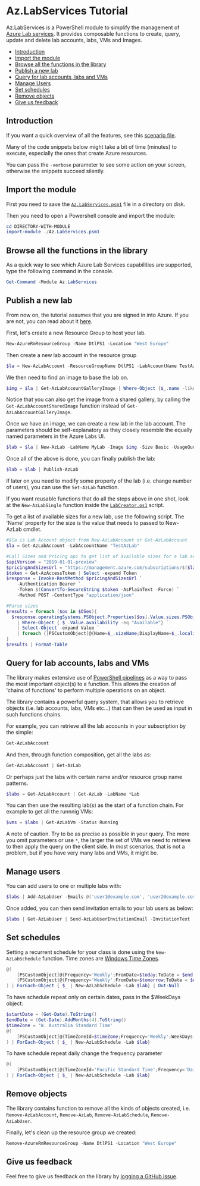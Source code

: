 # Az.LabServices Tutorial <!-- omit in TOC -->

Az.LabServices is a PowerShell module to simplify the management of [Azure Lab services](https://azure.microsoft.com/services/lab-services/). It provides composable functions to create, query, update and delete lab accounts, labs, VMs and Images.

- [Introduction](#introduction)
- [Import the module](#import-the-module)
- [Browse all the functions in the library](#browse-all-the-functions-in-the-library)
- [Publish a new lab](#publish-a-new-lab)
- [Query for lab accounts, labs and VMs](#query-for-lab-accounts-labs-and-vms)
- [Manage Users](#manage-users)
- [Set schedules](#set-schedules)
- [Remove objects](#remove-objects)
- [Give us feedback](#give-us-feedback)
  
## Introduction

If you want a quick overview of all the features, see this [scenario file](Scenarios/AllFeatures.ps1).

Many of the code snippets below might take a bit of time (minutes) to execute, especially the ones that create Azure resources.

You can pass the `-verbose` parameter to see some action on your screen, otherwise the snippets succeed silently.

## Import the module

First you need to save the [`Az.LabServices.psm1`](Az.LabServices.psm1) file in a directory on disk.

Then you need to open a Powershell console and import the module:

```powershell
cd DIRECTORY-WITH-MODULE
import-module ./Az.LabServices.psm1
```

## Browse all the functions in the library

As a quick way to see which Azure Lab Services capabilities are supported, type the following command in the console.

```powershell
Get-Command -Module Az.LabServices
```

## Publish a new lab

From now on, the tutorial assumes that you are signed in into Azure. If you are not, you can read about it [here](https://docs.microsoft.com/powershell/azure/authenticate-azureps?view=azps-2.1.0).

First, let's create a new Resource Group to host your lab.

```powershell
New-AzureRmResourceGroup -Name DtlPS1 -Location "West Europe"
```

Then create a new lab account in the resource group

```powershell
$la = New-AzLabAccount -ResourceGroupName DtlPS1 -LabAccountName TestAzLab
```

We then need to find an image to base the lab on.

```powershell
$img = $la | Get-AzLabAccountGalleryImage | Where-Object {$_.name -like 'CentOS-Based*'}
```

Notice that you can also get the image from a shared gallery, by calling the `Get-AzLabAccountSharedImage` function instead of `Get-AzLabAccountGalleryImage`.

Once we have an image, we can create a new lab in the lab account. The parameters should be self-explanatory as they closely resemble the equally named parameters in the Azure Labs UI.

```powershell
$lab = $la | New-AzLab -LabName MyLab -Image $img -Size Basic -UsageQuotaInHours 20 -SharedPasswordEnabled -UserName 'Test0000' -Password 'test00000000' -LinuxRdpEnabled
```

Once all of the above is done, you can finally publish the lab:

```powershell
$lab = $lab | Publish-AzLab
```

If later on you need to modify some property of the lab (i.e. change number of users), you can use the `Set-AzLab` function.

If you want reusable functions that do all the steps above in one shot, look at the `New-AzLabSingle` function inside the [`LabCreator.ps1`](Tools/LabCreator.ps1) script.

To get a list of available sizes for a new lab, use the following script.  The 'Name' property for the size is the value that needs to passed to New-AzLab cmdlet.

```powershell
#$la is Lab Account object from New-AzLabAccount or Get-AzLabAccount
$la = Get-AzLabAccount -LabAccountName "TestAzLab"

#Call Sizes and Pricing api to get list of available sizes for a lab account
$apiVersion = "2019-01-01-preview"
$pricingAndSizesUrl = "https://management.azure.com/subscriptions/$($la.id.split('/')[2])/resourceGroups/$($la.ResourceGroupName)/providers/Microsoft.LabServices/labaccounts/$($la.LabAccountName)/getPricingAndAvailability?api-version=$apiVersion"
$token = Get-AzAccessToken | Select -expand Token
$response = Invoke-RestMethod $pricingAndSizesUrl `
    -Authentication Bearer `
    -Token $(ConvertTo-SecureString $token -AsPlainText -Force) `
    -Method POST -ContentType "application/json"

#Parse sizes
$results = foreach ($os in $OSes){
  $response.operatingSystems.PSObject.Properties[$os].Value.sizes.PSObject.Properties `
    | Where-Object { $_.Value.availability -eq "Available"} `
    | Select-Object -expand Value `
    | foreach {[PSCustomObject]@{Name=$_.sizeName;DisplayName=$_.localizedDisplayName;"Memory (GBs)"=$_.memoryInGb;Cores=$_.coresCount;OS=$os}}
}
$results | Format-Table
```

## Query for lab accounts, labs and VMs

The library makes extensive use of [PowerShell pipelines](https://docs.microsoft.com/powershell/scripting/learn/understanding-the-powershell-pipeline?view=powershell-6) as a way to pass the most important object(s) to a function. This allows the creation of 'chains of functions' to perform multiple operations on an object.

The library contains a powerful query system, that allows you to retrieve objects (i.e. lab accounts, labs, VMs etc...) that can then be used as input in such functions chains.

For example, you can retrieve all the lab accounts in your subscription by the simple:

```powershell
Get-AzLabAccount
```

And then, through function composition, get all the labs as:

```powershell
Get-AzLabAccount | Get-AzLab
```

Or perhaps just the labs with certain name and/or resource group name patterns.

```powershell
$labs = Get-AzLabAccount | Get-AzLab -LabName *Lab
```

You can then use the resulting lab(s) as the start of a function chain. For example to get all the runnnig VMs:

```powershell
$vms = $labs | Get-AzLabVm -Status Running
```

A note of caution. Try to be as precise as possible in your query. The more you omit parameters or use `*`, the larger the set of VMs we need to retrieve to then apply the query on the client side. In most scenarios, that is not a problem, but if you have very many labs and VMs, it might be.

## Manage users

You can add users to one or multiple labs with:

```powershell
$labs | Add-AzLabUser -Emails @('user1@example.com', 'user2@example.com')
```

Once added, you can then send invitation emails to your lab users as below:

```powershell
$labs | Get-AzLabUser | Send-AzLabUserInvitationEmail -InvitationText 'You are invited to my lab'
```

## Set schedules

Setting a recurrent schedule for your class is done using the `New-AzLabSchedule` function.  Time zones are  [Windows Time Zones](https://docs.microsoft.com/rest/api/maps/timezone/get-timezone-enum-windows).

```powershell
@(
    [PSCustomObject]@{Frequency='Weekly';FromDate=$today;ToDate = $end;StartTime='10:00';EndTime='11:00';Notes='Theory'}
    [PSCustomObject]@{Frequency='Weekly';FromDate=$tomorrow;ToDate = $end;StartTime='11:00';EndTime='12:00';Notes='Practice'}
) | ForEach-Object { $_ | New-AzLabSchedule -Lab $lab} | Out-Null
```

To have schedule repeat only on certain dates, pass in the $WeekDays object:

```powershell
$startDate = (Get-Date).ToString()
$endDate = (Get-Date).AddMonths(4).ToString()
$timeZone = 'W. Australia Standard Time'
@(
    [PSCustomObject]@{TimeZoneId=$timeZone;Frequency='Weekly';WeekDays = @('Monday', 'Thursday', 'Saturday');FromDate=$startDate;ToDate = $endDate;StartTime='10:00';EndTime='11:00'}
) | ForEach-Object { $_ | New-AzLabSchedule -Lab $lab} 
```

To have schedule repeat daily change the frequency parameter

```powershell
@(
    [PSCustomObject]@{TimeZoneId='Pacific Standard Time';Frequency='Daily';FromDate=$today;ToDate = $end;StartTime='10:00';EndTime='11:00'}
) | ForEach-Object { $_ | New-AzLabSchedule -Lab $lab} 
```

## Remove objects

The library contains function to remove all the kinds of objects created, i.e. `Remove-AzLabAccount`, `Remove-AzLab`, `Remove-AzLabSchedule`, `Remove-AzLabUser`.

Finally, let's clean up the resource group we created:

```powershell
Remove-AzureRmResourceGroup -Name DtlPS1 -Location "West Europe"
```

## Give us feedback

Feel free to give us feedback on the library by [logging a GitHub issue](https://github.com/Azure/azure-devtestlab/issues).
